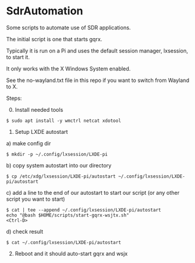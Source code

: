# SdrAutomation
Some scripts to automate use of SDR applications.  

The initial script is one that starts gqrx.  

Typically it is run on a Pi and uses the default session manager, lxsession, to start it.  

It only works with the X Windows System enabled.

See the no-wayland.txt file in this repo if you want to switch from Wayland to X.

Steps:

0) Install needed tools 

```
$ sudo apt install -y wmctrl netcat xdotool
```

1) Setup LXDE autostart

a) make config dir 

```
$ mkdir -p ~/.config/lxsession/LXDE-pi
```

b) copy system autostart into our directory

```
$ cp /etc/xdg/lxsession/LXDE-pi/autostart ~/.config/lxsession/LXDE-pi/autostart
```

c) add a line to the end of our autostart to start our script (or any other script you want to start)

```
$ cat | tee --append ~/.config/lxsession/LXDE-pi/autostart
echo "@bash $HOME/scripts/start-gqrx-wsjtx.sh"
<Ctrl-D>
```

d) check result

```
$ cat ~/.config/lxsession/LXDE-pi/autostart
```

2) Reboot and it should auto-start gqrx and wsjx

